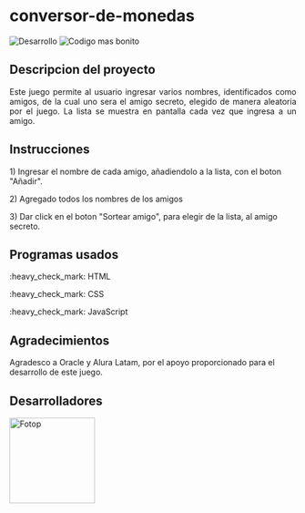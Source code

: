# conversor-de-monedas

 <p>
 <img src="https://img.shields.io/badge/STATUS-Desarrollo-green" alt="Desarrollo"> 
 <img src="https://img.shields.io/badge/CODE_STYLE-bonito-ff69b4.svg" alt="Codigo mas bonito">
 </p>

## Descripcion del proyecto
<p align="justify">
  Este juego permite al usuario ingresar varios nombres, identificados como amigos, de la cual uno sera el amigo secreto, elegido de manera aleatoria por el juego. La lista se muestra en pantalla cada vez que ingresa a un amigo.
</p>

## Instrucciones
<p>
 1) Ingresar el nombre de cada amigo, añadiendolo a la lista, con el boton "Añadir".
</p>
<p>
 2) Agregado todos los nombres de los amigos 
</p>
<p>
 3) Dar click en el boton "Sortear amigo", para elegir de la lista, al amigo secreto.
</p>

## Programas usados
 <p>
  :heavy_check_mark: HTML
 </p>
 <p>
 :heavy_check_mark: CSS  
 </p>
<p>
 :heavy_check_mark: JavaScript 
</p>

## Agradecimientos
<p>
  Agradesco a Oracle y Alura Latam, por el apoyo proporcionado para el desarrollo de este juego.
</p>

## Desarrolladores
<img src="https://github.com/user-attachments/assets/f15a701a-b9a8-43d0-95d0-59d21d5ecd10" alt="Fotop" width="150">


